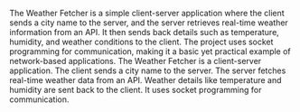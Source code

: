 The Weather Fetcher is a simple client-server application where the client sends a city name to the server, and the server retrieves real-time weather information from an API. It then sends back details such as temperature, humidity, and weather conditions to the client. The project uses socket programming for communication, making it a basic yet practical example of network-based applications.
The Weather Fetcher is a client-server application.
The client sends a city name to the server.
The server fetches real-time weather data from an API.
Weather details like temperature and humidity are sent back to the client.
It uses socket programming for communication.
